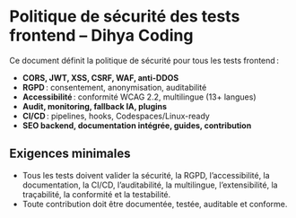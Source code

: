 # Politique de sécurité des tests frontend – Dihya Coding

Ce document définit la politique de sécurité pour tous les tests frontend :

- **CORS, JWT, XSS, CSRF, WAF, anti-DDOS**
- **RGPD** : consentement, anonymisation, auditabilité
- **Accessibilité** : conformité WCAG 2.2, multilingue (13+ langues)
- **Audit, monitoring, fallback IA, plugins**
- **CI/CD** : pipelines, hooks, Codespaces/Linux-ready
- **SEO backend, documentation intégrée, guides, contribution**

## Exigences minimales
- Tous les tests doivent valider la sécurité, la RGPD, l’accessibilité, la documentation, la CI/CD, l’auditabilité, la multilingue, l’extensibilité, la traçabilité, la conformité et la testabilité.
- Toute contribution doit être documentée, testée, auditable et conforme.
